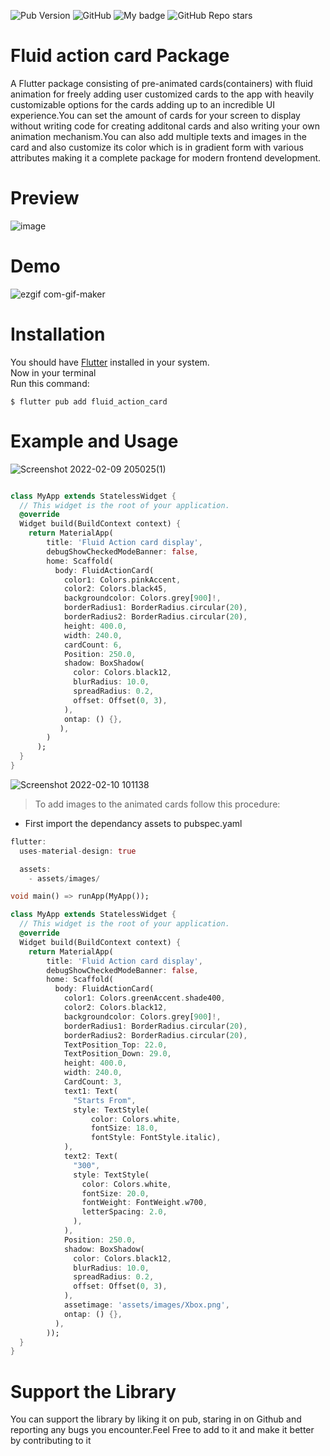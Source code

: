 ![Pub Version](https://img.shields.io/pub/v/fluid_action_card?color=%23004088&logo=flutter)
![GitHub](https://img.shields.io/github/license/Shantanu66/Fluid-Action-Card?color=%23A100FF)
![My badge](https://img.shields.io/badge/Animation%20-Package-yellow)
![GitHub Repo stars](https://img.shields.io/github/stars/Shantanu66/Fluid-Action-Card?style=social)



# Fluid action card Package

A Flutter package consisting of pre-animated cards(containers) with fluid animation for freely adding user customized cards to the app with heavily customizable options for the cards adding up to an incredible UI experience.You can set the amount of cards for your screen to display without writing code for creating additonal cards and also writing your own animation mechanism.You can also add multiple texts and images in the card and also customize its color which is in gradient form with various attributes making it a complete package for modern frontend development.


# Preview 
![image](https://user-images.githubusercontent.com/64373963/153223791-882138dc-379b-4d9a-b727-85540ffabdf4.jpg)

# Demo
![ezgif com-gif-maker](https://user-images.githubusercontent.com/64373963/153229976-95615ec5-6de1-40d7-8e98-fb188252e5de.gif)

# Installation
You should have [Flutter](https://flutter.dev/) installed in your system.<br/>
Now in your terminal <br/>
Run this command:<br/>

    $ flutter pub add fluid_action_card
    
  



# Example and Usage
![Screenshot 2022-02-09 205025(1)](https://user-images.githubusercontent.com/64373963/153234878-f23e4f19-1ef5-4e55-8bd8-c52249b59459.png)

```dart

class MyApp extends StatelessWidget {
  // This widget is the root of your application.
  @override
  Widget build(BuildContext context) {
    return MaterialApp(
        title: 'Fluid Action card display',
        debugShowCheckedModeBanner: false,
        home: Scaffold(
          body: FluidActionCard(
            color1: Colors.pinkAccent,
            color2: Colors.black45,
            backgroundcolor: Colors.grey[900]!,
            borderRadius1: BorderRadius.circular(20),
            borderRadius2: BorderRadius.circular(20),
            height: 400.0,
            width: 240.0,
            cardCount: 6,
            Position: 250.0,
            shadow: BoxShadow(
              color: Colors.black12,
              blurRadius: 10.0,
              spreadRadius: 0.2,
              offset: Offset(0, 3),
            ),
            ontap: () {},
           ),
        )
      );
  }
}
```
![Screenshot 2022-02-10 101138](https://user-images.githubusercontent.com/64373963/153338603-e4072f98-1fcc-4bcb-a3b0-f2f0c4a979bf.png)
> To add images to the animated cards follow this procedure:
* First import the dependancy assets to pubspec.yaml
```dart
flutter:
  uses-material-design: true

  assets:
    - assets/images/
```
```dart
void main() => runApp(MyApp());

class MyApp extends StatelessWidget {
  // This widget is the root of your application.
  @override
  Widget build(BuildContext context) {
    return MaterialApp(
        title: 'Fluid Action card display',
        debugShowCheckedModeBanner: false,
        home: Scaffold(
          body: FluidActionCard(
            color1: Colors.greenAccent.shade400,
            color2: Colors.black12,
            backgroundcolor: Colors.grey[900]!,
            borderRadius1: BorderRadius.circular(20),
            borderRadius2: BorderRadius.circular(20),
            TextPosition_Top: 22.0,
            TextPosition_Down: 29.0,
            height: 400.0,
            width: 240.0,
            CardCount: 3,
            text1: Text(
              "Starts From",
              style: TextStyle(
                  color: Colors.white,
                  fontSize: 18.0,
                  fontStyle: FontStyle.italic),
            ),
            text2: Text(
              "300",
              style: TextStyle(
                color: Colors.white,
                fontSize: 20.0,
                fontWeight: FontWeight.w700,
                letterSpacing: 2.0,
              ),
            ),
            Position: 250.0,
            shadow: BoxShadow(
              color: Colors.black12,
              blurRadius: 10.0,
              spreadRadius: 0.2,
              offset: Offset(0, 3),
            ),
            assetimage: 'assets/images/Xbox.png',
            ontap: () {},
          ),
        ));
  }
}
```
# Support the Library
You can support the library by liking it on pub, staring in on Github and reporting any bugs you encounter.Feel Free to add to it and make it better by contributing to it
